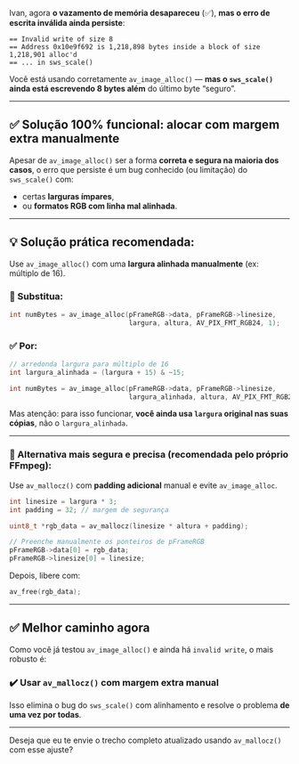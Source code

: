 Ivan, agora **o vazamento de memória desapareceu** (✅), **mas o erro de escrita inválida ainda persiste**:

```
== Invalid write of size 8
== Address 0x10e9f692 is 1,218,898 bytes inside a block of size 1,218,901 alloc'd
== ... in sws_scale()
```

Você está usando corretamente `av_image_alloc()` — **mas o `sws_scale()` ainda está escrevendo 8 bytes além** do último byte “seguro”.

---

## ✅ Solução 100% funcional: **alocar com margem extra manualmente**

Apesar de `av_image_alloc()` ser a forma **correta e segura na maioria dos casos**, o erro que persiste é um bug conhecido (ou limitação) do `sws_scale()` com:

* certas **larguras ímpares**,
* ou **formatos RGB com linha mal alinhada**.

---

## 💡 Solução prática recomendada:

Use `av_image_alloc()` com uma **largura alinhada manualmente** (ex: múltiplo de 16).

### 🔁 Substitua:

```c
int numBytes = av_image_alloc(pFrameRGB->data, pFrameRGB->linesize,
                              largura, altura, AV_PIX_FMT_RGB24, 1);
```

### ✅ Por:

```c
// arredonda largura para múltiplo de 16
int largura_alinhada = (largura + 15) & ~15;

int numBytes = av_image_alloc(pFrameRGB->data, pFrameRGB->linesize,
                              largura_alinhada, altura, AV_PIX_FMT_RGB24, 1);
```

Mas atenção: para isso funcionar, **você ainda usa `largura` original nas suas cópias**, não o `largura_alinhada`.

---

### 📌 Alternativa mais segura e precisa (recomendada pelo próprio FFmpeg):

Use `av_mallocz()` com **padding adicional** manual e evite `av_image_alloc`.

```c
int linesize = largura * 3;
int padding = 32; // margem de segurança

uint8_t *rgb_data = av_mallocz(linesize * altura + padding);

// Preenche manualmente os ponteiros de pFrameRGB
pFrameRGB->data[0] = rgb_data;
pFrameRGB->linesize[0] = linesize;
```

Depois, libere com:

```c
av_free(rgb_data);
```

---

## ✅ Melhor caminho agora

Como você já testou `av_image_alloc()` e ainda há `invalid write`, o mais robusto é:

### ✔️ **Usar `av_mallocz()` com margem extra manual**

Isso elimina o bug do `sws_scale()` com alinhamento e resolve o problema **de uma vez por todas**.

---

Deseja que eu te envie o trecho completo atualizado usando `av_mallocz()` com esse ajuste?

